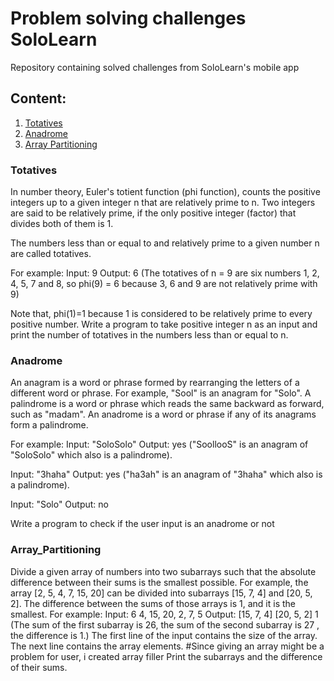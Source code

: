 # Problem solving challenges SoloLearn
Repository containing solved challenges from SoloLearn's mobile app
## Content:
1. [Totatives](#totatives)
2. [Anadrome](#anadrome)
3. [Array Partitioning](#array_partitioning)

### Totatives
In number theory, Euler's totient function (phi function),
counts the positive integers up to a given integer n that are relatively prime to n.
Two integers are said to be relatively prime,
if the only positive integer (factor) that divides both of them is 1.

The numbers less than or equal to and relatively prime to a given number n are called totatives.

For example:
Input: 9
Output: 6
(The totatives of n = 9 are six numbers 1, 2, 4, 5, 7 and 8, so phi(9) = 6 because 3, 6 and 9 are not relatively prime with 9)


Note that, phi(1)=1 because 1 is considered to be relatively prime to every positive number.
Write a program to take positive integer n as an input and print the number of totatives in the numbers less than or equal to n.

### Anadrome

An anagram is a word or phrase formed by rearranging the letters of a different word or phrase.
For example, "Sool" is an anagram for "Solo".
A palindrome is a word or phrase which reads the same backward as forward, such as "madam".
An anadrome is a word or phrase if any of its anagrams form a palindrome.

For example:
Input: "SoloSolo"
Output: yes ("SoollooS" is an anagram of "SoloSolo" which also is a palindrome).

Input: "3haha"
Output: yes ("ha3ah" is an anagram of "3haha" which also is a palindrome).

Input: "Solo"
Output: no

Write a program to check if the user input is an anadrome or not

### Array_Partitioning
Divide a given array of numbers into two subarrays such that
the absolute difference between their sums is the smallest possible. 
For example, the array [2, 5, 4, 7, 15, 20] can be
divided into subarrays [15, 7, 4] and [20, 5, 2]. 
The difference between the sums of those arrays is 1, and it is the smallest.
For example:
Input:
6
4, 15, 20, 2, 7, 5
Output:
[15, 7, 4]
[20, 5, 2]
1
(The sum of the first subarray is 26, the sum of the second subarray is 27
, the difference is 1.)
The first line of the input contains the size of the array.
The next line contains the array elements. 
#Since giving an array might be a problem for user, i created array filler
Print the subarrays and the difference of their sums.

